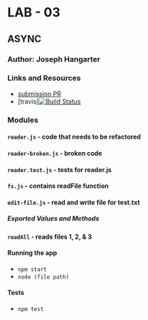 # LAB - 03

## ASYNC

### Author: Joseph Hangarter

### Links and Resources
* [submission PR](https://github.com/401-advanced-javascriptnights-joseph/lab-03-async/pull/2)
* [travis][![Build Status](https://travis-ci.com/401-advanced-javascriptnights-joseph/lab-03-async.svg?branch=master)](https://travis-ci.com/401-advanced-javascriptnights-joseph/lab-03-async)

### Modules
#### `reader.js` - code that needs to be refactored
#### `reader-broken.js` - broken code
#### `reader.test.js` - tests for reader.js
#### `fs.js` - contains readFile function
#### `edit-file.js` - read and write file for test.txt

##### Exported Values and Methods
#### `readAll` - reads files 1, 2, & 3

#### Running the app
* `npm start`
* `node (file path)`
  
#### Tests
* `npm test`

